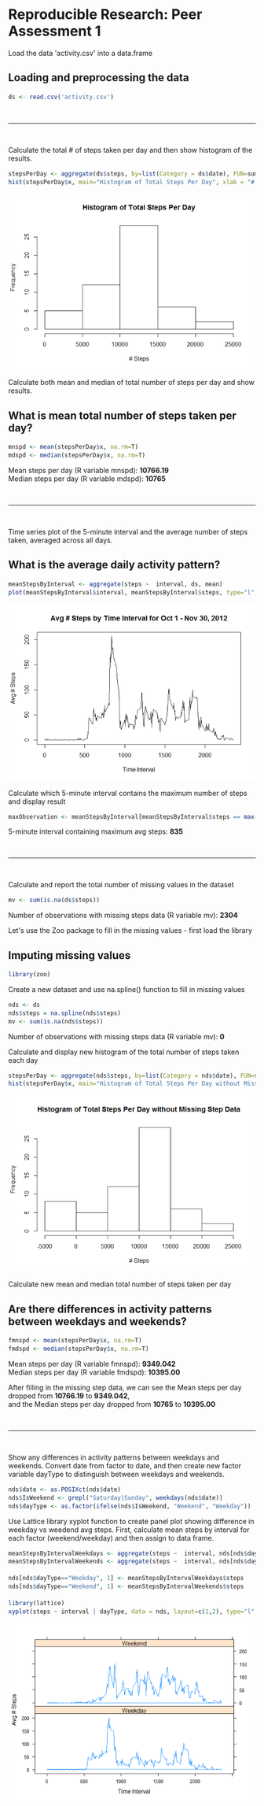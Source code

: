 # Reproducible Research: Peer Assessment 1

Load the data 'activity.csv' into a data.frame

## Loading and preprocessing the data


```r
ds <- read.csv('activity.csv')
```
<br /><hr /><br />

Calculate the total # of steps taken per day and then show histogram of the results.


```r
stepsPerDay <- aggregate(ds$steps, by=list(Category = ds$date), FUN=sum)
hist(stepsPerDay$x, main="Histogram of Total Steps Per Day", xlab = "# Steps")
```

![](PA1_template_files/figure-html/unnamed-chunk-2-1.png) 

Calculate both mean and median of total number of steps per day and show results.

## What is mean total number of steps taken per day?


```r
mnspd <- mean(stepsPerDay$x, na.rm=T)
mdspd <- median(stepsPerDay$x, na.rm=T)
```

Mean steps per day (R variable mnspd): **10766.19**  
Median steps per day (R variable mdspd): **10765**

<br /><hr /><br />

Time series plot of the 5-minute interval and the average number of steps taken, averaged across all days.

## What is the average daily activity pattern?


```r
meanStepsByInterval <- aggregate(steps ~  interval, ds, mean)
plot(meanStepsByInterval$interval, meanStepsByInterval$steps, type="l", xlab="Time Interval", ylab="Avg # Steps", main = "Avg # Steps by Time Interval for Oct 1 - Nov 30, 2012")
```

![](PA1_template_files/figure-html/unnamed-chunk-4-1.png) 

Calculate which 5-minute interval contains the maximum number of steps and display result


```r
maxObservation <- meanStepsByInterval[meanStepsByInterval$steps == max(meanStepsByInterval$steps), ]
```
5-minute interval containing maximum avg steps: **835**

<br /><hr /><br />

Calculate and report the total number of missing values in the dataset 


```r
mv <- sum(is.na(ds$steps))
```
Number of observations with missing steps data (R variable mv): **2304**

Let's use the Zoo package to fill in the missing values - first load the library

## Imputing missing values


```r
library(zoo)
```

Create a new dataset and use na.spline() function to fill in missing values


```r
nds <- ds
nds$steps = na.spline(nds$steps)
mv <- sum(is.na(nds$steps))
```
Number of observations with missing steps data (R variable mv): **0**

Calculate and display new histogram of the total number of steps taken each day


```r
stepsPerDay <- aggregate(nds$steps, by=list(Category = nds$date), FUN=sum)
hist(stepsPerDay$x, main="Histogram of Total Steps Per Day without Missing Step Data", xlab = "# Steps")
```

![](PA1_template_files/figure-html/unnamed-chunk-9-1.png) 

Calculate new mean and median total number of steps taken per day

## Are there differences in activity patterns between weekdays and weekends?


```r
fmnspd <- mean(stepsPerDay$x, na.rm=T)
fmdspd <- median(stepsPerDay$x, na.rm=T)
```

Mean steps per day (R variable fmnspd): **9349.042**  
Median steps per day (R variable fmdspd): **10395.00**

After filling in the missing step data, we can see the Mean steps per day dropped from **10766.19** to **9349.042**,   
and the Median steps per day dropped from **10765** to **10395.00**

<br /><hr /><br />

Show any differences in activity patterns between weekdays and weekends.  Convert date from factor to date, and then create new factor variable dayType to distinguish between weekdays and weekends.


```r
nds$date <- as.POSIXct(nds$date)
nds$IsWeekend <- grepl("Saturday|Sunday", weekdays(nds$date))
nds$dayType <- as.factor(ifelse(nds$IsWeekend, "Weekend", "Weekday"))
```

Use Lattice library xyplot function to create panel plot showing difference in weekday vs weedend avg steps.  First, calculate mean steps by interval for each factor (weekend/weekday) and then assign to data frame.


```r
meanStepsByIntervalWeekdays <- aggregate(steps ~  interval, nds[nds$dayType == "Weekday",], mean)
meanStepsByIntervalWeekends <- aggregate(steps ~  interval, nds[nds$dayType == "Weekend",], mean)

nds[nds$dayType=="Weekday", 1] <- meanStepsByIntervalWeekdays$steps
nds[nds$dayType=="Weekend", 1] <- meanStepsByIntervalWeekends$steps

library(lattice)
xyplot(steps ~ interval | dayType, data = nds, layout=c(1,2), type="l", xlab="Time Interval", yla="Avg # Steps")
```

![](PA1_template_files/figure-html/unnamed-chunk-12-1.png) 

